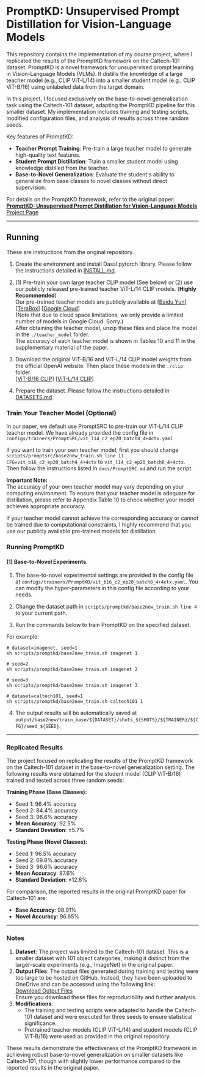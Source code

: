 # PromptKD: Unsupervised Prompt Distillation for Vision-Language Models

This repository contains the implementation of my course project, where I replicated the results of the PromptKD framework on the Caltech-101 dataset. PromptKD is a novel framework for unsupervised prompt learning in Vision-Language Models (VLMs). It distills the knowledge of a large teacher model (e.g., CLIP ViT-L/14) into a smaller student model (e.g., CLIP ViT-B/16) using unlabeled data from the target domain. 

In this project, I focused exclusively on the base-to-novel generalization task using the Caltech-101 dataset, adapting the PromptKD pipeline for this smaller dataset. My implementation includes training and testing scripts, modified configuration files, and analysis of results across three random seeds.

Key features of PromptKD:
- **Teacher Prompt Training**: Pre-train a large teacher model to generate high-quality text features.
- **Student Prompt Distillation**: Train a smaller student model using knowledge distilled from the teacher.
- **Base-to-Novel Generalization**: Evaluate the student's ability to generalize from base classes to novel classes without direct supervision.

For details on the PromptKD framework, refer to the original paper:  
[**PromptKD: Unsupervised Prompt Distillation for Vision-Language Models**](https://arxiv.org/abs/2403.02781)
[Project Page](https://zhengli97.github.io/PromptKD)

<hr />

## Running
These are instructions from the original repository.

1. Create the environment and install Dassl.pytorch library. Please follow the instructions detailed in [INSTALL.md](docs/INSTALL.md).

2. (1) Pre-train your own large teacher CLIP model (See below) or (2) use our publicly released pre-trained teacher ViT-L/14 CLIP models. (**Highly Recommended**)   
Our pre-trained teacher models are publicly available at [[Baidu Yun](https://pan.baidu.com/s/1KNJ1mhNKoxdSli4ZldeZUg?pwd=mjf4)] [[TeraBox](https://terabox.com/s/1X4mxJtSaR8W2lrK5bsrCkg)] [[Google Cloud](https://drive.google.com/drive/folders/1OdQ9WauZmYAzVSUTTw7tIKKChyECIS5B?usp=sharing)]   
(Note that due to cloud space limitations, we only provide a limited number of models in Google Cloud. Sorry.)  
After obtaining the teacher model, unzip these files and place the model in the `./teacher_model` folder.   
The accuracy of each teacher model is shown in Tables 10 and 11 in the supplementary material of the paper.  

3. Download the original ViT-B/16 and ViT-L/14 CLIP model weights from the official OpenAI website. Then place these models in the `./clip` folder.  
[[ViT-B/16 CLIP](https://openaipublic.azureedge.net/clip/models/5806e77cd80f8b59890b7e101eabd078d9fb84e6937f9e85e4ecb61988df416f/ViT-B-16.pt)] [[ViT-L/14 CLIP](https://openaipublic.azureedge.net/clip/models/b8cca3fd41ae0c99ba7e8951adf17d267cdb84cd88be6f7c2e0eca1737a03836/ViT-L-14.pt)]

4. Prepare the dataset. Please follow the instructions detailed in [DATASETS.md](docs/DATASETS.md).

### Train Your Teacher Model (Optional)

In our paper, we default use PromptSRC to pre-train our ViT-L/14 CLIP teacher model. We have already provided the config file in `configs/trainers/PromptSRC/vit_l14_c2_ep20_batch8_4+4ctx.yaml`

If you want to train your own teacher model, first you should change `scripts/promptsrc/base2new_train.sh line 11 CFG=vit_b16_c2_ep20_batch4_4+4ctx` to `vit_l14_c2_ep20_batch8_4+4ctx`.
Then follow the instructions listed in `docs/PromptSRC.md` and run the script.

**Important Note:**  
The accuracy of your own teacher model may vary depending on your computing environment. To ensure that your teacher model is adequate for distillation, please refer to Appendix Table 10 to check whether your model achieves appropriate accuracy. 

If your teacher model cannot achieve the corresponding accuracy or cannot be trained due to computational constraints, I highly recommend that you use our publicly available pre-trained models for distillation.

### Running PromptKD 

#### (1) Base-to-Novel Experiments.

1. The base-to-novel experimental settings are provided in the config file at `configs/trainers/PromptKD/vit_b16_c2_ep20_batch8_4+4ctx.yaml`. You can modify the hyper-parameters in this config file according to your needs.

2. Change the dataset path in `scripts/promptkd/base2new_train.sh line 4` to your current path.

3. Run the commands below to train PromptKD on the specified dataset.

For example:
```
# dataset=imagenet, seed=1 
sh scripts/promptkd/base2new_train.sh imagenet 1

# seed=2
sh scripts/promptkd/base2new_train.sh imagenet 2

# seed=3
sh scripts/promptkd/base2new_train.sh imagenet 3

# dataset=caltech101, seed=1
sh scripts/promptkd/base2new_train.sh caltech101 1
```

4. The output results will be automatically saved at `output/base2new/train_base/${DATASET}/shots_${SHOTS}/${TRAINER}/${CFG}/seed_${SEED}`.

<hr>

### Replicated Results
The project focused on replicating the results of the PromptKD framework on the Caltech-101 dataset in the base-to-novel generalization setting. The following results were obtained for the student model (CLIP ViT-B/16) trained and tested across three random seeds:

**Training Phase (Base Classes):**
- Seed 1: 96.4% accuracy
- Seed 2: 84.4% accuracy
- Seed 3: 96.6% accuracy
- **Mean Accuracy**: 92.5%  
- **Standard Deviation**: ±5.7%

**Testing Phase (Novel Classes):**
- Seed 1: 96.5% accuracy
- Seed 2: 69.8% accuracy
- Seed 3: 96.6% accuracy
- **Mean Accuracy**: 87.6%  
- **Standard Deviation**: ±12.6%

For comparison, the reported results in the original PromptKD paper for Caltech-101 are:
- **Base Accuracy**: 98.91%
- **Novel Accuracy**: 96.65%

<hr>

### Notes
1. **Dataset**: The project was limited to the Caltech-101 dataset. This is a smaller dataset with 101 object categories, making it distinct from the larger-scale experiments (e.g., ImageNet) in the original paper.
2. **Output Files**: The output files generated during training and testing were too large to be hosted on GitHub. Instead, they have been uploaded to OneDrive and can be accessed using the following link:  
   [Download Output Files](https://pennstateoffice365-my.sharepoint.com/:f:/g/personal/sbp5911_psu_edu/EuboOqLDcK5FhDVOzbz7W1wBfiQC0gTceB5XZo6b4vR2Jw?e=5l1pbI)  
   Ensure you download these files for reproducibility and further analysis.
3. **Modifications**:
   - The training and testing scripts were adapted to handle the Caltech-101 dataset and were executed for three seeds to ensure statistical significance.
   - Pretrained teacher models (CLIP ViT-L/14) and student models (CLIP ViT-B/16) were used as provided in the original repository.

These results demonstrate the effectiveness of the PromptKD framework in achieving robust base-to-novel generalization on smaller datasets like Caltech-101, though with slightly lower performance compared to the reported results in the original paper.
